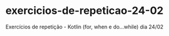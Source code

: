 # exercicios-de-repeticao-24-02
Exercícios de repetição - Kotlin (for, when e do...while) dia 24/02
